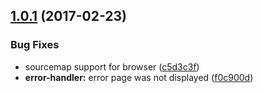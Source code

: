 <a name="1.0.1"></a>
## [1.0.1](https://github.com/evaneos/vitaminjs/compare/v1.0.0...v1.0.1) (2017-02-23)


### Bug Fixes

* sourcemap support for browser ([c5d3c3f](https://github.com/evaneos/vitaminjs/commit/c5d3c3f))
* **error-handler:** error page was not displayed ([f0c900d](https://github.com/evaneos/vitaminjs/commit/f0c900d))



